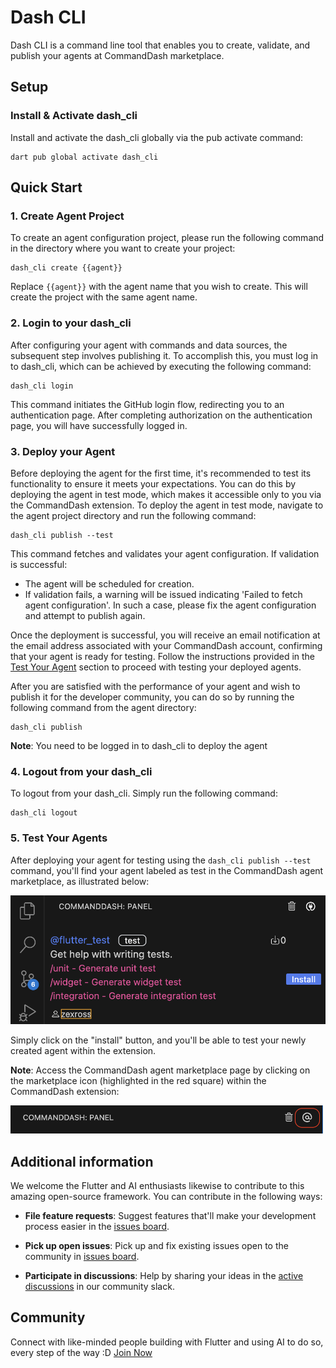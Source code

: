 # Dash CLI

Dash CLI is a command line tool that enables you to create, validate, and publish your agents at CommandDash marketplace. 


## Setup

### Install & Activate dash_cli

Install and activate the dash_cli globally via the pub activate command:

```shell
dart pub global activate dash_cli
```

## Quick Start

### 1. Create Agent Project

To create an agent configuration project, please run the following command in the directory where you want to create your project:

```shell
dash_cli create {{agent}}
```

Replace `{{agent}}` with the agent name that you wish to create. This will create the project with the same agent name.

### 2. Login to your dash_cli

After configuring your agent with commands and data sources, the subsequent step involves publishing it. To accomplish this, you must log in to dash_cli, which can be achieved by executing the following command:

```shell
dash_cli login
```

This command initiates the GitHub login flow, redirecting you to an authentication page. After completing authorization on the authentication page, you will have successfully logged in.

### 3. Deploy your Agent

Before deploying the agent for the first time, it's recommended to test its functionality to ensure it meets your expectations. You can do this by deploying the agent in test mode, which makes it accessible only to you via the CommandDash extension. To deploy the agent in test mode, navigate to the agent project directory and run the following command:

```shell
dash_cli publish --test
```

This command fetches and validates your agent configuration. If validation is successful:
- The agent will be scheduled for creation.
- If validation fails, a warning will be issued indicating 'Failed to fetch agent configuration'. In such a case, please fix the agent configuration and attempt to publish again.

Once the deployment is successful, you will receive an email notification at the email address associated with your CommandDash account, confirming that your agent is ready for testing. Follow the instructions provided in the [Test Your Agent](#5-test-your-agents) section to proceed with testing your deployed agents.


After you are satisfied with the performance of your agent and wish to publish it for the developer community, you can do so by running the following command from the agent directory:

```shell
dash_cli publish
```

**Note**: You need to be logged in to dash_cli to deploy the agent

### 4. Logout from your dash_cli

To logout from your dash_cli. Simply run the following command:

```shell
dash_cli logout
```

### 5. Test Your Agents

After deploying your agent for testing using the `dash_cli publish --test` command, you'll find your agent labeled as test in the CommandDash agent marketplace, as illustrated below:

[<img src="assets/test-agent-card.png"/>](assets/test-agent-card.png)

Simply click on the "install" button, and you'll be able to test your newly created agent within the extension.

**Note**: Access the CommandDash agent marketplace page by clicking on the marketplace icon (highlighted in the red square) within the CommandDash extension:

[<img src="assets/marketplace-icon.png" width="500"/>](assets/marketplace-icon.png)

## Additional information

We welcome the Flutter and AI enthusiasts likewise to contribute to this amazing open-source framework. You can contribute in the following ways:

- **File feature requests**: Suggest features that'll make your development process easier in the [issues board](https://github.com/CommandDash/packages/issues).

- **Pick up open issues**: Pick up and fix existing issues open to the community in [issues board](https://github.com/CommandDash/packages/issues).

- **Participate in discussions**: Help by sharing your ideas in the [active discussions](https://join.slack.com/t/welltested-ai/shared_invite/zt-25u09fty8-gaggH9HbmopB~4tialTrlA) in our community slack.


## Community

Connect with like-minded people building with Flutter and using AI to do so, every step of the way :D [Join Now](https://join.slack.com/t/welltested-ai/shared_invite/zt-25u09fty8-gaggH9HbmopB~4tialTrlA)